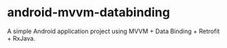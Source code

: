 # android-mvvm-databinding

A simple Android application project using MVVM + Data Binding + Retrofit + RxJava.
